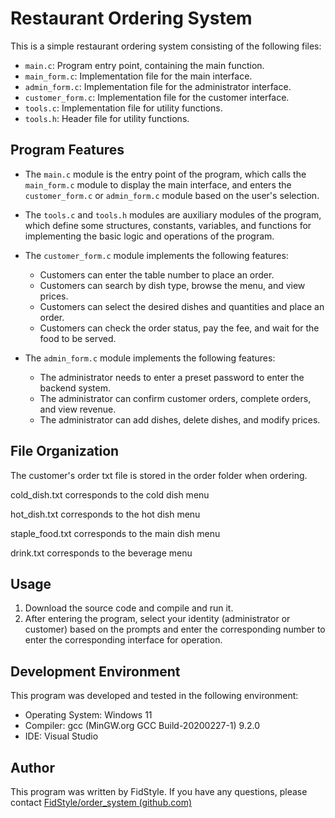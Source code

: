 # Restaurant Ordering System

This is a simple restaurant ordering system consisting of the following files:

- `main.c`: Program entry point, containing the main function.
- `main_form.c`: Implementation file for the main interface.
- `admin_form.c`: Implementation file for the administrator interface.
- `customer_form.c`: Implementation file for the customer interface.
- `tools.c`: Implementation file for utility functions.
- `tools.h`: Header file for utility functions.

## Program Features

- The `main.c` module is the entry point of the program, which calls the `main_form.c` module to display the main interface, and enters the `customer_form.c` or `admin_form.c` module based on the user's selection.

- The `tools.c` and `tools.h` modules are auxiliary modules of the program, which define some structures, constants, variables, and functions for implementing the basic logic and operations of the program.

- The `customer_form.c` module implements the following features:
  - Customers can enter the table number to place an order.
  - Customers can search by dish type, browse the menu, and view prices.
  - Customers can select the desired dishes and quantities and place an order.
  - Customers can check the order status, pay the fee, and wait for the food to be served.

- The `admin_form.c` module implements the following features:
  - The administrator needs to enter a preset password to enter the backend system.
  - The administrator can confirm customer orders, complete orders, and view revenue.
  - The administrator can add dishes, delete dishes, and modify prices.

## File Organization

The customer's order txt file is stored in the order folder when ordering.

cold_dish.txt corresponds to the cold dish menu

hot_dish.txt corresponds to the hot dish menu

staple_food.txt corresponds to the main dish menu

drink.txt corresponds to the beverage menu

## Usage

1. Download the source code and compile and run it.
2. After entering the program, select your identity (administrator or customer) based on the prompts and enter the corresponding number to enter the corresponding interface for operation.

## Development Environment

This program was developed and tested in the following environment:

- Operating System: Windows 11
- Compiler: gcc (MinGW.org GCC Build-20200227-1) 9.2.0
- IDE: Visual Studio

## Author

This program was written by FidStyle. If you have any questions, please contact [FidStyle/order_system (github.com)](https://github.com/FidStyle/order_system)
